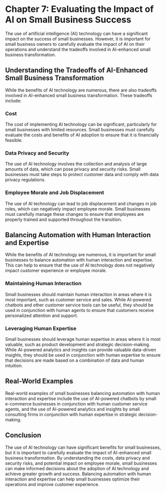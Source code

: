 Chapter 7: Evaluating the Impact of AI on Small Business Success
================================================================

The use of artificial intelligence (AI) technology can have a significant impact on the success of small businesses. However, it is important for small business owners to carefully evaluate the impact of AI on their operations and understand the tradeoffs involved in AI-enhanced small business transformation.

Understanding the Tradeoffs of AI-Enhanced Small Business Transformation
------------------------------------------------------------------------

While the benefits of AI technology are numerous, there are also tradeoffs involved in AI-enhanced small business transformation. These tradeoffs include:

### Cost

The cost of implementing AI technology can be significant, particularly for small businesses with limited resources. Small businesses must carefully evaluate the costs and benefits of AI adoption to ensure that it is financially feasible.

### Data Privacy and Security

The use of AI technology involves the collection and analysis of large amounts of data, which can pose privacy and security risks. Small businesses must take steps to protect customer data and comply with data privacy regulations.

### Employee Morale and Job Displacement

The use of AI technology can lead to job displacement and changes in job roles, which can negatively impact employee morale. Small businesses must carefully manage these changes to ensure that employees are properly trained and supported throughout the transition.

Balancing Automation with Human Interaction and Expertise
---------------------------------------------------------

While the benefits of AI technology are numerous, it is important for small businesses to balance automation with human interaction and expertise. This can help to ensure that the use of AI technology does not negatively impact customer experience or employee morale.

### Maintaining Human Interaction

Small businesses should maintain human interaction in areas where it is most important, such as customer service and sales. While AI-powered chatbots and other customer service tools can be useful, they should be used in conjunction with human agents to ensure that customers receive personalized attention and support.

### Leveraging Human Expertise

Small businesses should leverage human expertise in areas where it is most valuable, such as product development and strategic decision-making. While AI-powered analytics and insights can provide valuable data-driven insights, they should be used in conjunction with human expertise to ensure that decisions are made based on a combination of data and human intuition.

Real-World Examples
-------------------

Real-world examples of small businesses balancing automation with human interaction and expertise include the use of AI-powered chatbots by small e-commerce businesses in conjunction with human customer service agents, and the use of AI-powered analytics and insights by small consulting firms in conjunction with human expertise in strategic decision-making.

Conclusion
----------

The use of AI technology can have significant benefits for small businesses, but it is important to carefully evaluate the impact of AI-enhanced small business transformation. By understanding the costs, data privacy and security risks, and potential impact on employee morale, small businesses can make informed decisions about the adoption of AI technology and achieve greater growth and success. Balancing automation with human interaction and expertise can help small businesses optimize their operations and improve customer experience.


